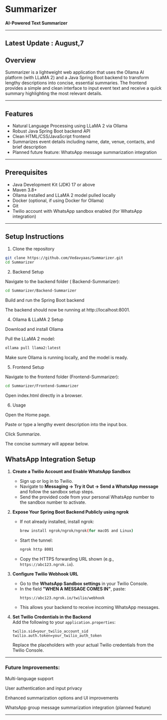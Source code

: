 # Summarizer

**AI-Powered Text Summarizer**

---


## Latest Update : August,7


## Overview

Summarizer is a lightweight web application that uses the Ollama AI platform (with LLaMA 2) and a Java Spring Boot backend to transform lengthy descriptions into concise, essential summaries. The frontend provides a simple and clean interface to input event text and receive a quick summary highlighting the most relevant details.

---

## Features

- Natural Language Processing using LLaMA 2 via Ollama
- Robust Java Spring Boot backend API
- Clean HTML/CSS/JavaScript frontend
- Summarizes event details including name, date, venue, contacts, and brief description
- Planned future feature: WhatsApp message summarization integration
---

## Prerequisites

- Java Development Kit (JDK) 17 or above
- Maven 3.8+
- Ollama installed and LLaMA 2 model pulled locally
- Docker (optional, if using Docker for Ollama)
- Git
- Twilio account with WhatsApp sandbox enabled (for WhatsApp integration)
---

## Setup Instructions

 1. Clone the repository

```bash
git clone https://github.com/Vedavyaas/Summarizer.git
cd Summarizer
```
2. Backend Setup


Navigate to the backend folder ( Backend-Summarizer):


```bash
cd Summarizer/Backend-Summarizer
```


Build and run the Spring Boot backend


The backend should now be running at http://localhost:8001.


4. Ollama & LLaMA 2 Setup

   
Download and install Ollama


Pull the LLaMA 2 model:


```bash
ollama pull llama2:latest
```


Make sure Ollama is running locally, and the model is ready.


5. Frontend Setup

   
Navigate to the frontend folder (Frontend-Summarizer):


```bash
cd Summarizer/Frontend-Summarizer
```


Open index.html directly in a browser.


6. Usage

   
Open the Home page.


Paste or type a lengthy event description into the input box.


Click Summarize.


The concise summary will appear below.

## WhatsApp Integration Setup

1. **Create a Twilio Account and Enable WhatsApp Sandbox**  
   - Sign up or log in to Twilio.  
   - Navigate to **Messaging → Try it Out → Send a WhatsApp message** and follow the sandbox setup steps.  
   - Send the provided code from your personal WhatsApp number to the sandbox number to activate.

2. **Expose Your Spring Boot Backend Publicly using ngrok**  
   - If not already installed, install ngrok:
     ```bash
     brew install ngrok/ngrok/ngrok(for macOS and Linux)
     ```
   - Start the tunnel:
     ```bash
     ngrok http 8001
     ```
   - Copy the HTTPS forwarding URL shown (e.g., `https://abc123.ngrok.io`).

3. **Configure Twilio Webhook URL**  
   - Go to the **WhatsApp Sandbox settings** in your Twilio Console.  
   - In the field **"WHEN A MESSAGE COMES IN"**, paste:
     ```
     https://abc123.ngrok.io/twilio/webhook
     ```
   - This allows your backend to receive incoming WhatsApp messages.

4. **Set Twilio Credentials in the Backend**  
   Add the following to your `application.properties`:
   ```properties
   twilio.sid=your_twilio_account_sid
   twilio.auth.token=your_twilio_auth_token
   ```
   Replace the placeholders with your actual Twilio credentials from the Twilio Console.

---


### Future Improvements:


Multi-language support


User authentication and input privacy


Enhanced summarization options and UI improvements


WhatsApp group message summarization integration (planned feature)


---
